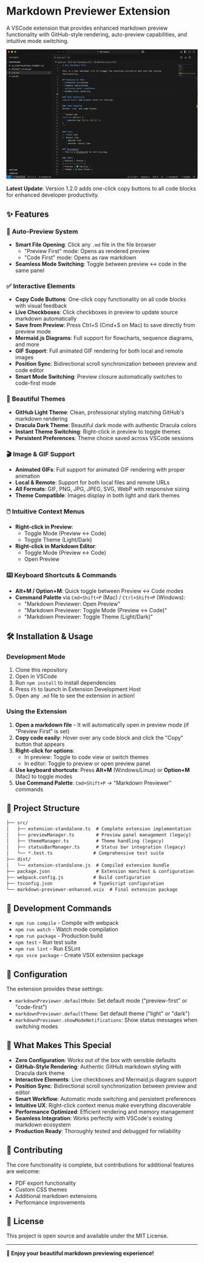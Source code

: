 # Markdown Previewer Extension

A VSCode extension that provides enhanced markdown preview functionality with GitHub-style rendering, auto-preview capabilities, and intuitive mode switching.

![vscode](vscode_extension.gif)

**Latest Update**: Version 1.2.0 adds one-click copy buttons to all code blocks for enhanced developer productivity.

## ✨ Features

### 🚀 **Auto-Preview System**
- **Smart File Opening**: Click any `.md` file in the file browser
  - "Preview First" mode: Opens as rendered preview
  - "Code First" mode: Opens as raw markdown
- **Seamless Mode Switching**: Toggle between preview ↔ code in the same panel

### ✅ **Interactive Elements**
- **Copy Code Buttons**: One-click copy functionality on all code blocks with visual feedback
- **Live Checkboxes**: Click checkboxes in preview to update source markdown automatically
- **Save from Preview**: Press Ctrl+S (Cmd+S on Mac) to save directly from preview mode
- **Mermaid.js Diagrams**: Full support for flowcharts, sequence diagrams, and more
- **GIF Support**: Full animated GIF rendering for both local and remote images
- **Position Sync**: Bidirectional scroll synchronization between preview and code editor
- **Smart Mode Switching**: Preview closure automatically switches to code-first mode

### 🎨 **Beautiful Themes**
- **GitHub Light Theme**: Clean, professional styling matching GitHub's markdown rendering
- **Dracula Dark Theme**: Beautiful dark mode with authentic Dracula colors
- **Instant Theme Switching**: Right-click in preview to toggle themes
- **Persistent Preferences**: Theme choice saved across VSCode sessions

### 🎬 **Image & GIF Support**
- **Animated GIFs**: Full support for animated GIF rendering with proper animation
- **Local & Remote**: Support for both local files and remote URLs
- **All Formats**: GIF, PNG, JPG, JPEG, SVG, WebP with responsive sizing
- **Theme Compatible**: Images display in both light and dark themes

### 🖱️ **Intuitive Context Menus**
- **Right-click in Preview**:
  - Toggle Mode (Preview ↔ Code)
  - Toggle Theme (Light/Dark)
- **Right-click in Markdown Editor**:
  - Toggle Mode (Preview ↔ Code)
  - Open Preview

### ⌨️ **Keyboard Shortcuts & Commands**
- **Alt+M / Option+M**: Quick toggle between Preview ↔ Code modes
- **Command Palette** via `Cmd+Shift+P` (Mac) / `Ctrl+Shift+P` (Windows):
  - "Markdown Previewer: Open Preview"
  - "Markdown Previewer: Toggle Mode (Preview ↔ Code)"
  - "Markdown Previewer: Toggle Theme (Light/Dark)"

## 🛠️ Installation & Usage

### Development Mode
1. Clone this repository
2. Open in VSCode
3. Run `npm install` to install dependencies
4. Press `F5` to launch in Extension Development Host
5. Open any `.md` file to see the extension in action!

### Using the Extension
1. **Open a markdown file** - It will automatically open in preview mode (if "Preview First" is set)
2. **Copy code easily**: Hover over any code block and click the "Copy" button that appears
3. **Right-click for options**:
   - In preview: Toggle to code view or switch themes
   - In editor: Toggle to preview or open preview panel
4. **Use keyboard shortcuts**: Press **Alt+M** (Windows/Linux) or **Option+M** (Mac) to toggle modes
5. **Use Command Palette**: `Cmd+Shift+P` → "Markdown Previewer" commands

## 📁 Project Structure

```
├── src/
│   ├── extension-standalone.ts  # Complete extension implementation
│   ├── previewManager.ts        # Preview panel management (legacy)
│   ├── themeManager.ts          # Theme handling (legacy)
│   ├── statusBarManager.ts      # Status bar integration (legacy)
│   └── *.test.ts               # Comprehensive test suite
├── dist/
│   └── extension-standalone.js  # Compiled extension bundle
├── package.json                 # Extension manifest & configuration
├── webpack.config.js           # Build configuration
├── tsconfig.json               # TypeScript configuration
└── markdown-previewer-enhanced.vsix  # Final extension package
```

## 🧪 Development Commands

- `npm run compile` - Compile with webpack
- `npm run watch` - Watch mode compilation
- `npm run package` - Production build
- `npm test` - Run test suite
- `npm run lint` - Run ESLint
- `npx vsce package` - Create VSIX extension package

## 🎯 Configuration

The extension provides these settings:

- `markdownPreviewer.defaultMode`: Set default mode ("preview-first" or "code-first")
- `markdownPreviewer.defaultTheme`: Set default theme ("light" or "dark")
- `markdownPreviewer.showModeNotifications`: Show status messages when switching modes

## 🚀 What Makes This Special

- **Zero Configuration**: Works out of the box with sensible defaults
- **GitHub-Style Rendering**: Authentic GitHub markdown styling with Dracula dark theme
- **Interactive Elements**: Live checkboxes and Mermaid.js diagram support
- **Position Sync**: Bidirectional scroll synchronization between preview and editor
- **Smart Workflow**: Automatic mode switching and persistent preferences
- **Intuitive UX**: Right-click context menus make everything discoverable
- **Performance Optimized**: Efficient rendering and memory management
- **Seamless Integration**: Works perfectly with VSCode's existing markdown ecosystem
- **Production Ready**: Thoroughly tested and debugged for reliability

## 🤝 Contributing

The core functionality is complete, but contributions for additional features are welcome:
- PDF export functionality
- Custom CSS themes
- Additional markdown extensions
- Performance improvements

## 📄 License

This project is open source and available under the MIT License.

---

**🎉 Enjoy your beautiful markdown previewing experience!**